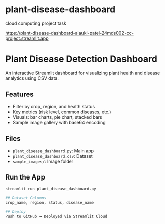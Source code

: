 # plant-disease-dashboard
cloud computing project task



https://plant-disease-dashboard-alauki-patel-24mds002-cc-project.streamlit.app


# Plant Disease Detection Dashboard

An interactive Streamlit dashboard for visualizing plant health and disease analytics using CSV data.

## Features
- Filter by crop, region, and health status
- Key metrics (risk level, common diseases, etc.)
- Visuals: bar charts, pie chart, stacked bars
- Sample image gallery with base64 encoding

## Files
- `plant_disease_dashboard.py`: Main app
- `plant_disease_dashboard.csv`: Dataset
- `sample_images/`: Image folder

## Run the App
```bash
streamlit run plant_disease_dashboard.py

## Dataset Columns
crop_name, region, status, disease_name

## Deploy
Push to GitHub → Deployed via Streamlit Cloud

